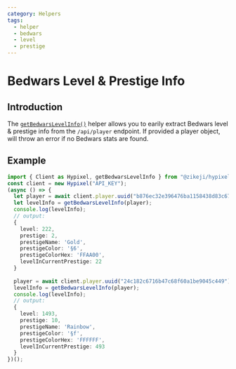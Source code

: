 ```yaml
---
category: Helpers
tags:
  - helper
  - bedwars
  - level
  - prestige
---
```

# Bedwars Level & Prestige Info

## Introduction

The [<code class="language-javascript"><span class="token function">getBedwarsLevelInfo</span><span class="token punctuation">(</span><span class="token punctuation">)</span></code>](/ts-api/#getbedwarslevelinfo) helper allows you to earily extract Bedwars level & prestige info from the `/api/player` endpoint. If provided a player object, will throw an error if no Bedwars stats are found.

## Example

```typescript
import { Client as Hypixel, getBedwarsLevelInfo } from "@zikeji/hypixel";
const client = new Hypixel("API_KEY");
(async () => {
  let player = await client.player.uuid("b876ec32e396476ba1158438d83c67d4"); // Technoblade
  let levelInfo = getBedwarsLevelInfo(player);
  console.log(levelInfo);
  // output:
  {
    level: 222,
    prestige: 2,
    prestigeName: 'Gold',
    prestigeColor: '§6',
    prestigeColorHex: 'FFAA00',
    levelInCurrentPrestige: 22
  }
  
  player = await client.player.uuid("24c182c6716b47c68f60a1be9045c449"); // gamerboy80
  levelInfo = getBedwarsLevelInfo(player);
  console.log(levelInfo);
  // output:
  {
    level: 1493,
    prestige: 10,
    prestigeName: 'Rainbow',
    prestigeColor: '§f',
    prestigeColorHex: 'FFFFFF',
    levelInCurrentPrestige: 493
  }
})();
```